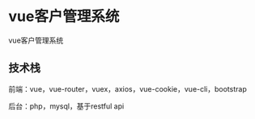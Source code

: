 # vue客户管理系统

vue客户管理系统

## 技术栈

前端：vue，vue-router，vuex，axios，vue-cookie，vue-cli，bootstrap

后台：php，mysql，基于restful api
